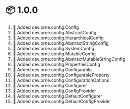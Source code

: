 # :package: 1.0.0

01. :gift: Added dev.orne.config.Config
01. :gift: Added dev.orne.config.AbstractConfig
01. :gift: Added dev.orne.config.HierarchicalConfig
01. :gift: Added dev.orne.config.AbstractStringConfig
01. :gift: Added dev.orne.config.SystemConfig
01. :gift: Added dev.orne.config.MutableConfig
01. :gift: Added dev.orne.config.AbstractMutableStringConfig
01. :gift: Added dev.orne.config.PropertiesConfig
01. :gift: Added dev.orne.config.Configurable
01. :gift: Added dev.orne.config.ConfigurableProperty
01. :gift: Added dev.orne.config.ConfigurationOptions
01. :gift: Added dev.orne.config.Configurer
01. :gift: Added dev.orne.config.ConfigProvider
01. :gift: Added dev.orne.config.DefaultConfigurer
01. :gift: Added dev.orne.config.DefaultConfigProvider
